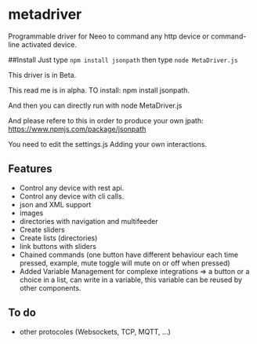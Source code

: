# metadriver
Programmable driver for Neeo to command any http device or command-line activated device.

##Install
Just type 
```npm install jsonpath```
then type 
```node MetaDriver.js```

This driver is in Beta.

This read me is in alpha. 
TO install:
npm install jsonpath.

And then you can directly run with 
node MetaDriver.js

And please refere to this in order to produce your own jpath:
https://www.npmjs.com/package/jsonpath


You need to edit the settings.js
Adding your own interactions.

## Features
- Control any device with rest api.
- Control any device with cli calls.
- json and XML support
- images
- directories with navigation and multifeeder
- Create sliders 
- Create lists (directories) 
- link buttons with sliders
- Chained commands (one button have different behaviour each time pressed, example, mute toggle will mute on or off when pressed)
- Added Variable Management for complexe integrations => a button or a choice in a list, can write in a variable, this variable can be reused by other components.

## To do

- other protocoles (Websockets, TCP, MQTT, ...)
